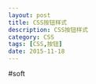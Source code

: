 ```yaml
---
layout: post
title: CSS按钮样式
description: CSS按钮样式
category: CSS
tags: [CSS,按钮]
date: 2015-11-18
---
```

#soft